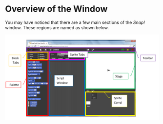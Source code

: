 # Overview of the Window

 You may have noticed that there are a few main sections of the _Snap!_ window. These regions are named as shown below.

![](../.gitbook/assets/image%20%2872%29.png)

